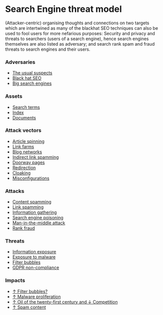 # Search Engine threat model

(Attacker-centric) organising thoughts and connections on two targets which are intertwined as many of the blackhat SEO techniques can 
also be used to fool users for more nefarious purposes: Security and privacy and threats to searchers (users of a 
search engine), hence search engines themselves are also listed as adversary; and search rank spam and fraud threats to 
search engines and their users.

### Adversaries

- [The usual suspects](se/adversaries/The-usual-suspects.md) 
- [Black hat SEO](se/adversaries/Black-hat-SEO.md)
- [Big search engines](se/adversaries/Big-search-engines.md)
  
### Assets

- [Search terms](se/assets/Search-terms.md)   
- [Index](se/assets/Index.md) 
- [Documents](se/assets/Documents.md)
  
### Attack vectors

- [Article spinning](se/attack-vectors/Article-spinning.md) 
- [Link farms](se/attack-vectors/Link-farms.md) 
- [Blog networks](se/attack-vectors/Blog-networks.md) 
- [Indirect link spamming](se/attack-vectors/Indirect-link-spamming.md) 
- [Doorway pages](se/attack-vectors/Doorway-pages.md) 
- [Redirection](se/attack-vectors/Redirection.md) 
- [Cloaking](se/attack-vectors/Cloaking.md) 
- [Misconfigurations](se/attack-vectors/Misconfigurations.md)
    
### Attacks

- [Content spamming](se/attacks/Content-spamming.md)
- [Link spamming](se/attacks/Link-spamming.md)
- [Information gathering](se/attacks/Information-gathering.md)
- [Search engine poisoning](se/attacks/Search-engine-poisoning.md) 
- [Man-in-the-middle attack](se/attacks/Man-in-the-Middle-attack.md)
- [Rank fraud](se/attacks/Rank-fraud.md)
  
### Threats

- [Information exposure](se/threats/Information-exposure.md) 
- [Exposure to malware](se/threats/Exposure-to-malware.md) 
- [Filter bubbles](se/threats/Filter-bubbles.md) 
- [GDPR non-compliance](se/threats/GDPR-non-compliance.md)
  
### Impacts

- [↑ Filter bubbles?](se/impacts/Filter-bubbles.md)
- [↑ Malware proliferation](se/impacts/Malware-proliferation.md)
- [↑ Oil of the twenty-first century and ↓ Competition](se/impacts/Oil-of-the-twenty-first-century-and-Competition.md)
- [↑ Spam content](se/impacts/Spam-content.md)
